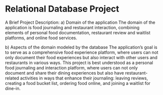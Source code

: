 # Relational Database Project

A Brief Project Description:
a) Domain of the application
The domain of the application is food journaling and restaurant interaction, combining elements of personal food documentation, restaurant review and waitlist platforms, and online food services. 

b) Aspects of the domain modeled by the database
The application’s goal is to serve as a comprehensive food experience platform, where users can not only document their food experiences but also interact with other users and restaurants in various ways. This project is best understood as a personal food journaling and interaction platform, where users can not only document and share their dining experiences but also have restaurant-related activities in ways that enhance their journaling: leaving reviews, creating a food bucket list, ordering food online, and joining a waitlist for dine-in.
